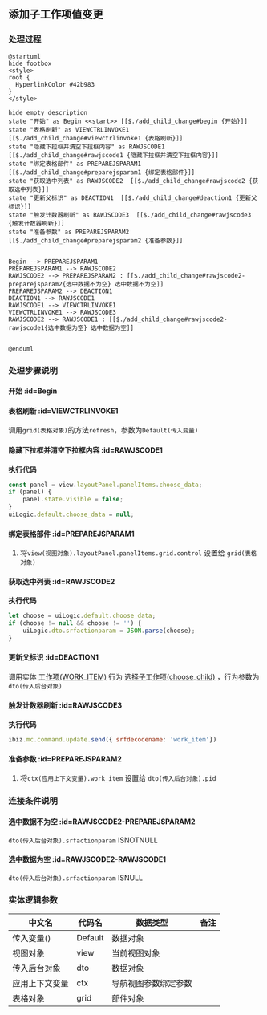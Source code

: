 ## 添加子工作项值变更 <!-- {docsify-ignore-all} -->

   

### 处理过程

```plantuml
@startuml
hide footbox
<style>
root {
  HyperlinkColor #42b983
}
</style>

hide empty description
state "开始" as Begin <<start>> [[$./add_child_change#begin {开始}]]
state "表格刷新" as VIEWCTRLINVOKE1  [[$./add_child_change#viewctrlinvoke1 {表格刷新}]]
state "隐藏下拉框并清空下拉框内容" as RAWJSCODE1  [[$./add_child_change#rawjscode1 {隐藏下拉框并清空下拉框内容}]]
state "绑定表格部件" as PREPAREJSPARAM1  [[$./add_child_change#preparejsparam1 {绑定表格部件}]]
state "获取选中列表" as RAWJSCODE2  [[$./add_child_change#rawjscode2 {获取选中列表}]]
state "更新父标识" as DEACTION1  [[$./add_child_change#deaction1 {更新父标识}]]
state "触发计数器刷新" as RAWJSCODE3  [[$./add_child_change#rawjscode3 {触发计数器刷新}]]
state "准备参数" as PREPAREJSPARAM2  [[$./add_child_change#preparejsparam2 {准备参数}]]


Begin --> PREPAREJSPARAM1
PREPAREJSPARAM1 --> RAWJSCODE2
RAWJSCODE2 --> PREPAREJSPARAM2 : [[$./add_child_change#rawjscode2-preparejsparam2{选中数据不为空} 选中数据不为空]]
PREPAREJSPARAM2 --> DEACTION1
DEACTION1 --> RAWJSCODE1
RAWJSCODE1 --> VIEWCTRLINVOKE1
VIEWCTRLINVOKE1 --> RAWJSCODE3
RAWJSCODE2 --> RAWJSCODE1 : [[$./add_child_change#rawjscode2-rawjscode1{选中数据为空} 选中数据为空]]


@enduml
```


### 处理步骤说明

#### 开始 :id=Begin




#### 表格刷新 :id=VIEWCTRLINVOKE1



调用`grid(表格对象)`的方法`refresh`，参数为`Default(传入变量)`
#### 隐藏下拉框并清空下拉框内容 :id=RAWJSCODE1



<p class="panel-title"><b>执行代码</b></p>

```javascript
const panel = view.layoutPanel.panelItems.choose_data;
if (panel) {
    panel.state.visible = false;
}
uiLogic.default.choose_data = null;
```

#### 绑定表格部件 :id=PREPAREJSPARAM1



1. 将`view(视图对象).layoutPanel.panelItems.grid.control` 设置给  `grid(表格对象)`

#### 获取选中列表 :id=RAWJSCODE2



<p class="panel-title"><b>执行代码</b></p>

```javascript
let choose = uiLogic.default.choose_data;
if (choose != null && choose != '') {
    uiLogic.dto.srfactionparam = JSON.parse(choose);
}
```

#### 更新父标识 :id=DEACTION1



调用实体 [工作项(WORK_ITEM)](module/ProjMgmt/Work_item.md) 行为 [选择子工作项(choose_child)](module/ProjMgmt/Work_item#行为) ，行为参数为`dto(传入后台对象)`

#### 触发计数器刷新 :id=RAWJSCODE3



<p class="panel-title"><b>执行代码</b></p>

```javascript
ibiz.mc.command.update.send({ srfdecodename: 'work_item'})
```

#### 准备参数 :id=PREPAREJSPARAM2



1. 将`ctx(应用上下文变量).work_item` 设置给  `dto(传入后台对象).pid`

### 连接条件说明
#### 选中数据不为空 :id=RAWJSCODE2-PREPAREJSPARAM2

```dto(传入后台对象).srfactionparam``` ISNOTNULL
#### 选中数据为空 :id=RAWJSCODE2-RAWJSCODE1

```dto(传入后台对象).srfactionparam``` ISNULL


### 实体逻辑参数

|    中文名   |    代码名    |  数据类型      |备注 |
| --------| --------| --------  | --------   |
|传入变量(<i class="fa fa-check"/></i>)|Default|数据对象||
|视图对象|view|当前视图对象||
|传入后台对象|dto|数据对象||
|应用上下文变量|ctx|导航视图参数绑定参数||
|表格对象|grid|部件对象||
